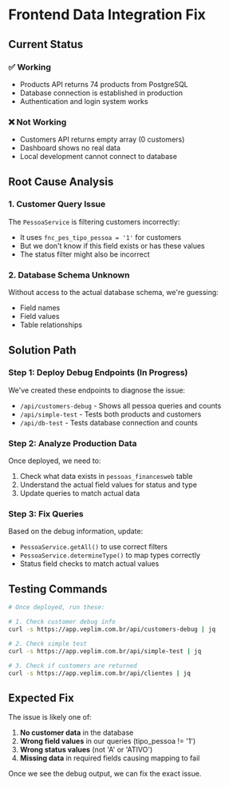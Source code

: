 # Frontend Data Integration Fix

## Current Status

### ✅ Working
- Products API returns 74 products from PostgreSQL
- Database connection is established in production
- Authentication and login system works

### ❌ Not Working
- Customers API returns empty array (0 customers)
- Dashboard shows no real data
- Local development cannot connect to database

## Root Cause Analysis

### 1. Customer Query Issue
The `PessoaService` is filtering customers incorrectly:
- It uses `fnc_pes_tipo_pessoa = '1'` for customers
- But we don't know if this field exists or has these values
- The status filter might also be incorrect

### 2. Database Schema Unknown
Without access to the actual database schema, we're guessing:
- Field names
- Field values
- Table relationships

## Solution Path

### Step 1: Deploy Debug Endpoints (In Progress)
We've created these endpoints to diagnose the issue:
- `/api/customers-debug` - Shows all pessoa queries and counts
- `/api/simple-test` - Tests both products and customers
- `/api/db-test` - Tests database connection and counts

### Step 2: Analyze Production Data
Once deployed, we need to:
1. Check what data exists in `pessoas_financesweb` table
2. Understand the actual field values for status and type
3. Update queries to match actual data

### Step 3: Fix Queries
Based on the debug information, update:
- `PessoaService.getAll()` to use correct filters
- `PessoaService.determineType()` to map types correctly
- Status field checks to match actual values

## Testing Commands

```bash
# Once deployed, run these:

# 1. Check customer debug info
curl -s https://app.veplim.com.br/api/customers-debug | jq

# 2. Check simple test
curl -s https://app.veplim.com.br/api/simple-test | jq

# 3. Check if customers are returned
curl -s https://app.veplim.com.br/api/clientes | jq
```

## Expected Fix

The issue is likely one of:
1. **No customer data** in the database
2. **Wrong field values** in our queries (tipo_pessoa != '1')
3. **Wrong status values** (not 'A' or 'ATIVO')
4. **Missing data** in required fields causing mapping to fail

Once we see the debug output, we can fix the exact issue.